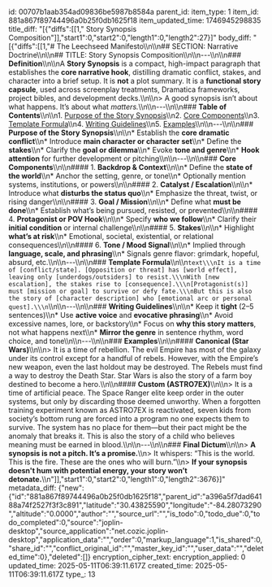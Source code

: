 id: 00707b1aab354ad09836be5987b8584a
parent_id: 
item_type: 1
item_id: 881a867f89744496a0b25f0db1625f18
item_updated_time: 1746945298835
title_diff: "[{\"diffs\":[[1,\" Story Synopsis Composition\"]],\"start1\":0,\"start2\":0,\"length1\":0,\"length2\":27}]"
body_diff: "[{\"diffs\":[[1,\"# The Leechseed Manifesto\\\n\\\n## SECTION: Narrative Doctrine\\\n\\\n## TITLE: Story Synopsis Composition\\\n\\\n---\\\n\\\n### **Definition**\\\n\\\nA **Story Synopsis** is a compact, high-impact paragraph that establishes the **core narrative hook**, distilling dramatic conflict, stakes, and character into a brief setup. It is **not** a plot summary. It is a **functional story capsule**, used across screenplay treatments, Dramatica frameworks, project bibles, and development decks.\\\n\\\n> A good synopsis isn’t about what happens. It’s about what *matters.*\\\n\\\n---\\\n\\\n### **Table of Contents**\\\n\\\n1. [Purpose of the Story Synopsis](#purpose-of-the-story-synopsis)\\\n2. [Core Components](#core-components)\\\n3. [Template Formula](#template-formula)\\\n4. [Writing Guidelines](#writing-guidelines)\\\n5. [Examples](#examples)\\\n\\\n---\\\n\\\n### **Purpose of the Story Synopsis**\\\n\\\n* Establish the **core dramatic conflict**\\\n* Introduce **main character or character set**\\\n* Define the **stakes**\\\n* Clarify the **goal or dilemma**\\\n* Evoke **tone and genre**\\\n* **Hook attention** for further development or pitching\\\n\\\n---\\\n\\\n### **Core Components**\\\n\\\n#### 1. **Backdrop & Context**\\\n\\\n* Define the **state of the world**\\\n* Anchor the setting, genre, or tone\\\n* Optionally mention systems, institutions, or powers\\\n\\\n#### 2. **Catalyst / Escalation**\\\n\\\n* Introduce what **disturbs the status quo**\\\n* Emphasize the threat, twist, or rising danger\\\n\\\n#### 3. **Goal / Mission**\\\n\\\n* Define what **must be done**\\\n* Establish what’s being pursued, resisted, or prevented\\\n\\\n#### 4. **Protagonist or POV Hook**\\\n\\\n* Specify **who we follow**\\\n* Clarify their **initial condition** or internal challenge\\\n\\\n#### 5. **Stakes**\\\n\\\n* Highlight **what’s at risk**\\\n* Emotional, societal, existential, or relational consequences\\\n\\\n#### 6. **Tone / Mood Signal**\\\n\\\n* Implied through **language, scale, and phrasing**\\\n* Signals genre flavor: grimdark, hopeful, absurd, etc.\\\n\\\n---\\\n\\\n### **Template Formula**\\\n\\\n```text\\\nIt is a time of [conflict/state]. [Opposition or threat] has [world effect], leaving only [underdogs/outsiders] to resist.\\\nWith [new escalation], the stakes rise to [consequence].\\\n[Protagonist(s)] must [mission or goal] to survive or defy fate.\\\nBut this is also the story of [character description] who [emotional arc or personal quest].\\\n```\\\n\\\n---\\\n\\\n### **Writing Guidelines**\\\n\\\n* Keep it **tight** (2–5 sentences)\\\n* Use **active voice** and **evocative phrasing**\\\n* Avoid excessive names, lore, or backstory\\\n* Focus on **why this story matters**, not what happens next\\\n* **Mirror the genre** in sentence rhythm, word choice, and tone\\\n\\\n---\\\n\\\n### **Examples**\\\n\\\n#### **Canonical (Star Wars)**\\\n\\\n> It is a time of rebellion. The evil Empire has most of the galaxy under its control except for a handful of rebels. However, with the Empire’s new weapon, even the last holdout may be destroyed. The Rebels must find a way to destroy the Death Star. Star Wars is also the story of a farm boy destined to become a hero.\\\n\\\n#### **Custom (ASTRO7EX)**\\\n\\\n> It is a time of artificial peace. The Space Ranger elite keep order in the outer systems, but only by discarding those deemed unworthy. When a forgotten training experiment known as ASTRO7EX is reactivated, seven kids from society’s bottom rung are forced into a program no one expects them to survive. The system has no place for them—but their pact might be the anomaly that breaks it. This is also the story of a child who believes meaning must be earned in blood.\\\n\\\n---\\\n\\\n### **Final Dictum**\\\n\\\n> **A synopsis is not a pitch. It’s a promise.**\\\n> It whispers: “This is the world. This is the fire. These are the ones who will burn.”\\\n> **If your synopsis doesn't hum with potential energy, your story won’t detonate.**\\\n\"]],\"start1\":0,\"start2\":0,\"length1\":0,\"length2\":3676}]"
metadata_diff: {"new":{"id":"881a867f89744496a0b25f0db1625f18","parent_id":"a396a5f7dad64188a74f2527f3f3c891","latitude":"30.43825590","longitude":"-84.28073290","altitude":"0.0000","author":"","source_url":"","is_todo":0,"todo_due":0,"todo_completed":0,"source":"joplin-desktop","source_application":"net.cozic.joplin-desktop","application_data":"","order":0,"markup_language":1,"is_shared":0,"share_id":"","conflict_original_id":"","master_key_id":"","user_data":"","deleted_time":0},"deleted":[]}
encryption_cipher_text: 
encryption_applied: 0
updated_time: 2025-05-11T06:39:11.617Z
created_time: 2025-05-11T06:39:11.617Z
type_: 13